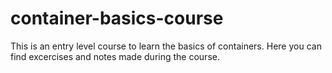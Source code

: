 # container-basics-course
This is an entry level course to learn the basics of containers. Here you can find excercises and notes made during the course.
